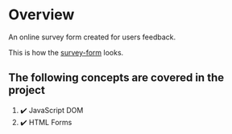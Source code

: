 # Overview

An online survey form created for users feedback.

This is how the 
[survey-form](https://sahil-fndev.github.io/survey-form/) looks.

## The following concepts are covered in the project

1. ✔️ JavaScript DOM
2. ✔️  HTML Forms
